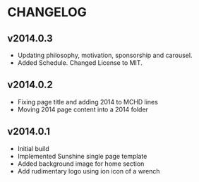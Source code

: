 CHANGELOG
=========

v2014.0.3
---------

  * Updating philosophy, motivation, sponsorship and carousel.
  * Added Schedule. Changed License to MIT.

v2014.0.2
---------

  * Fixing page title and adding 2014 to MCHD lines
  * Moving 2014 page content into a 2014 folder

v2014.0.1
---------

  * Initial build
  * Implemented Sunshine single page template
  * Added background image for home section
  * Add rudimentary logo using ion icon of a wrench
